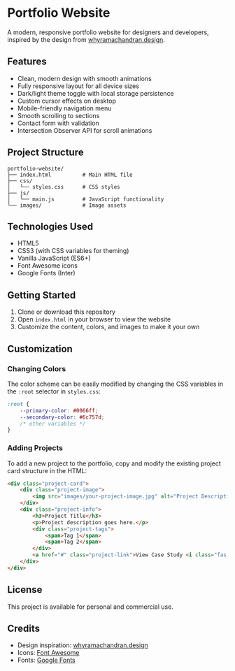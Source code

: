 # Portfolio Website

A modern, responsive portfolio website for designers and developers, inspired by the design from [whyramachandran.design](https://whyramachandran.design/).

## Features

- Clean, modern design with smooth animations
- Fully responsive layout for all device sizes
- Dark/light theme toggle with local storage persistence
- Custom cursor effects on desktop
- Mobile-friendly navigation menu
- Smooth scrolling to sections
- Contact form with validation
- Intersection Observer API for scroll animations

## Project Structure

```
portfolio-website/
├── index.html          # Main HTML file
├── css/
│   └── styles.css      # CSS styles
├── js/
│   └── main.js         # JavaScript functionality
└── images/             # Image assets
```

## Technologies Used

- HTML5
- CSS3 (with CSS variables for theming)
- Vanilla JavaScript (ES6+)
- Font Awesome icons
- Google Fonts (Inter)

## Getting Started

1. Clone or download this repository
2. Open `index.html` in your browser to view the website
3. Customize the content, colors, and images to make it your own

## Customization

### Changing Colors

The color scheme can be easily modified by changing the CSS variables in the `:root` selector in `styles.css`:

```css
:root {
    --primary-color: #0066ff;
    --secondary-color: #6c757d;
    /* other variables */
}
```

### Adding Projects

To add a new project to the portfolio, copy and modify the existing project card structure in the HTML:

```html
<div class="project-card">
    <div class="project-image">
        <img src="images/your-project-image.jpg" alt="Project Description">
    </div>
    <div class="project-info">
        <h3>Project Title</h3>
        <p>Project description goes here.</p>
        <div class="project-tags">
            <span>Tag 1</span>
            <span>Tag 2</span>
        </div>
        <a href="#" class="project-link">View Case Study <i class="fas fa-arrow-right"></i></a>
    </div>
</div>
```

## License

This project is available for personal and commercial use.

## Credits

- Design inspiration: [whyramachandran.design](https://whyramachandran.design/)
- Icons: [Font Awesome](https://fontawesome.com/)
- Fonts: [Google Fonts](https://fonts.google.com/) 